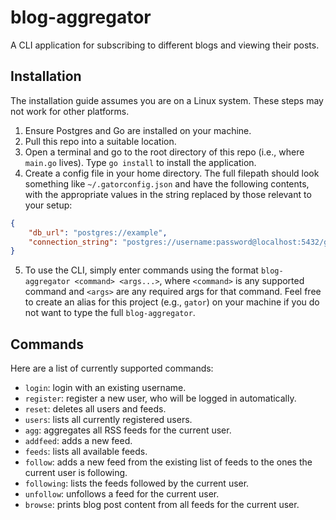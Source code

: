 # blog-aggregator
A CLI application for subscribing to different blogs and viewing their posts.

## Installation
The installation guide assumes you are on a Linux system.  These steps may not work for other platforms.
1. Ensure Postgres and Go are installed on your machine.
2. Pull this repo into a suitable location.
3. Open a terminal and go to the root directory of this repo (i.e., where `main.go` lives).  Type `go install` to install the application.
4. Create a config file in your home directory.  The full filepath should look something like `~/.gatorconfig.json` and have the following contents, with the appropriate values in the string replaced by those relevant to your setup:
```json
{
    "db_url": "postgres://example",
    "connection_string": "postgres://username:password@localhost:5432/gator?sslmode=disable"
}
```
5. To use the CLI, simply enter commands using the format `blog-aggregator <command> <args...>`, where `<command>` is any supported command and `<args>` are any required args for that command.  Feel free to create an alias for this project (e.g., `gator`) on your machine if you do not want to type the full `blog-aggregator`.

## Commands
Here are a list of currently supported commands:
- `login`: login with an existing username.
- `register`: register a new user, who will be logged in automatically.
- `reset`: deletes all users and feeds.
- `users`: lists all currently registered users.
- `agg`: aggregates all RSS feeds for the current user.
- `addfeed`: adds a new feed.
- `feeds`: lists all available feeds.
- `follow`: adds a new feed from the existing list of feeds to the ones the current user is following.
- `following`: lists the feeds followed by the current user.
- `unfollow`: unfollows a feed for the current user.
- `browse`: prints blog post content from all feeds for the current user.